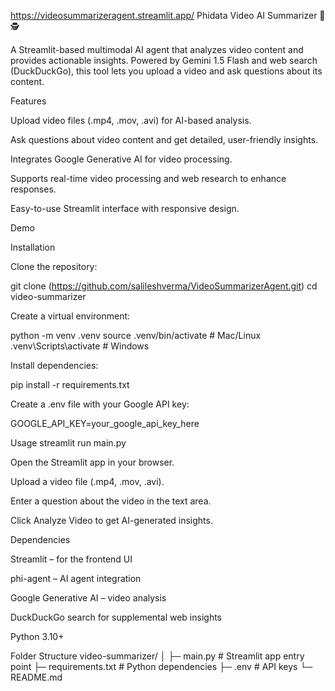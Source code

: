 https://videosummarizeragent.streamlit.app/
Phidata Video AI Summarizer 🎥🕵️

A Streamlit-based multimodal AI agent that analyzes video content and provides actionable insights. Powered by Gemini 1.5 Flash and web search (DuckDuckGo), this tool lets you upload a video and ask questions about its content.

Features

Upload video files (.mp4, .mov, .avi) for AI-based analysis.

Ask questions about video content and get detailed, user-friendly insights.

Integrates Google Generative AI for video processing.

Supports real-time video processing and web research to enhance responses.

Easy-to-use Streamlit interface with responsive design.

Demo

Installation

Clone the repository:

git clone (https://github.com/salileshverma/VideoSummarizerAgent.git)
cd video-summarizer


Create a virtual environment:

python -m venv .venv
source .venv/bin/activate  # Mac/Linux
.venv\Scripts\activate     # Windows


Install dependencies:

pip install -r requirements.txt


Create a .env file with your Google API key:

GOOGLE_API_KEY=your_google_api_key_here

Usage
streamlit run main.py


Open the Streamlit app in your browser.

Upload a video file (.mp4, .mov, .avi).

Enter a question about the video in the text area.

Click Analyze Video to get AI-generated insights.

Dependencies

Streamlit
 – for the frontend UI

phi-agent
 – AI agent integration

Google Generative AI
 – video analysis

DuckDuckGo search for supplemental web insights

Python 3.10+

Folder Structure
video-summarizer/
│
├─ main.py            # Streamlit app entry point
├─ requirements.txt   # Python dependencies
├─ .env               # API keys
└─ README.md
